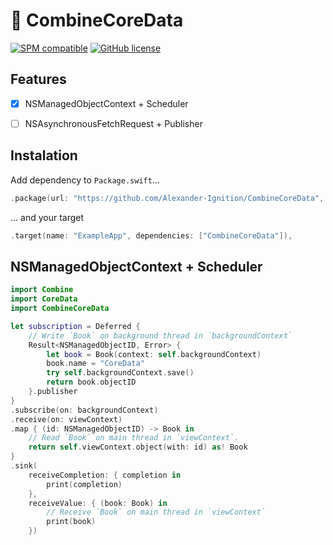 # 🚜 CombineCoreData

[![SPM compatible](https://img.shields.io/badge/spm-compatible-brightgreen.svg?style=flat)](https://swift.org/package-manager)
[![GitHub license](https://img.shields.io/badge/license-MIT-lightgrey.svg)](https://github.com/Alexander-Ignition/OSLogging/blob/master/LICENSE)


## Features

- [x] NSManagedObjectContext + Scheduler
- [ ] NSAsynchronousFetchRequest + Publisher


## Instalation

Add dependency to `Package.swift`...

```swift
.package(url: "https://github.com/Alexander-Ignition/CombineCoreData", from: "0.0.2"),
```

... and your target

```swift
.target(name: "ExampleApp", dependencies: ["CombineCoreData"]),
```

## NSManagedObjectContext + Scheduler

```swift
import Combine
import CoreData
import CombineCoreData

let subscription = Deferred {
    // Write `Book` on background thread in `backgroundContext`
    Result<NSManagedObjectID, Error> {
        let book = Book(context: self.backgroundContext)
        book.name = "CoreData"
        try self.backgroundContext.save()
        return book.objectID
    }.publisher
}
.subscribe(on: backgroundContext)
.receive(on: viewContext)
.map { (id: NSManagedObjectID) -> Book in
    // Read `Book` on main thread in `viewContext`.
    return self.viewContext.object(with: id) as! Book
}
.sink(
    receiveCompletion: { completion in
        print(completion)
    },
    receiveValue: { (book: Book) in
        // Receive `Book` on main thread in `viewContext`
        print(book)
    })
```
